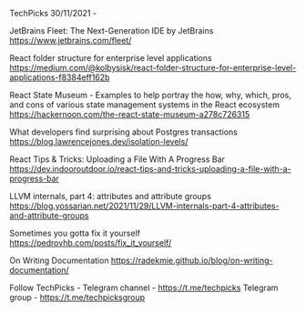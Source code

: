 TechPicks 30/11/2021 -

JetBrains Fleet: The Next-Generation IDE by JetBrains
https://www.jetbrains.com/fleet/

React folder structure for enterprise level applications
https://medium.com/@kolbysisk/react-folder-structure-for-enterprise-level-applications-f8384eff162b

React State Museum - Examples to help portray the how, why, which, pros, and cons of various state management systems in the React ecosystem
https://hackernoon.com/the-react-state-museum-a278c726315

What developers find surprising about Postgres transactions
https://blog.lawrencejones.dev/isolation-levels/

React Tips & Tricks: Uploading a File With A Progress Bar
https://dev.indooroutdoor.io/react-tips-and-tricks-uploading-a-file-with-a-progress-bar

LLVM internals, part 4: attributes and attribute groups
https://blog.yossarian.net/2021/11/29/LLVM-internals-part-4-attributes-and-attribute-groups

Sometimes you gotta fix it yourself
https://pedrovhb.com/posts/fix_it_yourself/

On Writing Documentation
https://radekmie.github.io/blog/on-writing-documentation/

Follow TechPicks -
Telegram channel - https://t.me/techpicks
Telegram group - https://t.me/techpicksgroup